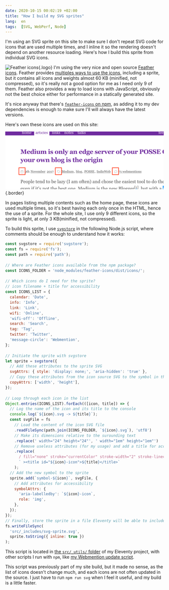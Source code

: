```yaml
---
date: 2020-10-15 00:02:19 +02:00
title: "How I build my SVG sprites"
lang:  en
tags:  [SVG, WebPerf, Node]
---
```


I'm using an SVG sprite on this site to make sure I don't repeat SVG code for icons that are used multiple times, and I inline it so the rendering doesn't depend on another resource loading. Here's how I build this sprite from individual SVG icons.

![Feather icons](/assets/logos/feather-icons.png){.logo}
I'm using the very nice and open source [Feather icons](https://feathericons.com/). Feather provides [multiples ways to use the icons](https://github.com/feathericons/feather#usage), including a sprite, but it contains all icons and weights almost 60 KB (minified, not compressed), so it's really not a good option for me as I need only 9 of them. Feather also provides a way to load icons with JavaScript, obviously not the best choice either for performance in a statically generated site.

It's nice anyway that there's [`feather-icons` on npm](https://www.npmjs.com/package/feather-icons), as adding it to my dev dependencies is enough to make sure I'll will always have the latest versions.

Here's own these icons are used on this site:

![Feather icons in content meta datas](feather-icons-in-metas.png){.border}

In pages listing multiple contents such as the home page, these icons are used multiple times, so it's best having each only once in the HTML, hence the use of a sprite. For the whole site, I use only 9 different icons, so the sprite is light, at only 3 KB(minified, not compressed).

To build this sprite, I use [`svgstore`](https://www.npmjs.com/package/svgstore) in the following Node.js script, where comments should be enough to understand how it works:

```javascript
const svgstore = require('svgstore');
const fs = require('fs');
const path = require('path');

// Where are Feather icons available from the npm package?
const ICONS_FOLDER = 'node_modules/feather-icons/dist/icons/';

// Which icons do I need for the sprite?
// icon filename + title for accessibility
const ICONS_LIST = {
  calendar: 'Date',
  info: 'Info',
  link: 'Link',
  wifi: 'Online',
  'wifi-off': 'Offline',
  search: 'Search',
  tag: 'Tag',
  twitter: 'Twitter',
  'message-circle': 'Webmention',
};

// Initiate the sprite with svgstore
let sprite = svgstore({
  // Add these attributes to the sprite SVG
  svgAttrs: { style: 'display: none;', 'aria-hidden': 'true' },
  // Copy these attributes from the icon source SVG to the symbol in the sprite
  copyAttrs: ['width', 'height'],
});

// Loop through each icon in the list
Object.entries(ICONS_LIST).forEach(([icon, title]) => {
  // Log the name of the icon and its title to the console
  console.log(`${icon}.svg -> ${title}`);
  const svgFile = fs
    // Load the content of the icon SVG file
    .readFileSync(path.join(ICONS_FOLDER, `${icon}.svg`), 'utf8')
    // Make its dimensions relative to the surounding text
    .replace(' width="24" height="24"', ' width="1em" height="1em"')
    // Remove useless attributes (for my usage) and add a title for accessibility
    .replace(
      / fill="none" stroke="currentColor" stroke-width="2" stroke-linecap="round" stroke-linejoin="round" class="feather feather-[^"]+">/,
      ` ><title id="${icon}-icon">${title}</title>`
    );
  // Add the new symbol to the sprite
  sprite.add(`symbol-${icon}`, svgFile, {
    // Add attributes for accessibility
    symbolAttrs: {
      'aria-labelledby': `${icon}-icon`,
      role: 'img',
    },
  });
});
// Finally, store the sprite in a file Eleventy will be able to include
fs.writeFileSync(
  'src/_includes/svg-sprite.svg',
  sprite.toString({ inline: true })
);
```

This script is located in [the `src/_utils/` folder](https://github.com/nhoizey/nicolas-hoizey.com/tree/master/src/_utils) of my Eleventy project, with other scripts I run with `npm`, like [my Webmention update script](/articles/2020/05/05/jamstack-is-fast-only-if-you-make-it-so/#server-side-first).

This script was previously part of my site build, but it made no sense, as the list of icons doesn't change much, and each icons are not often updated in the source. I just have to run `npm run svg` when I feel it useful, and my build is a little faster.
